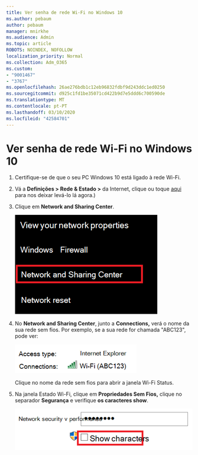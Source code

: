 ```yaml
---
title: Ver senha de rede Wi-Fi no Windows 10
ms.author: pebaum
author: pebaum
manager: mnirkhe
ms.audience: Admin
ms.topic: article
ROBOTS: NOINDEX, NOFOLLOW
localization_priority: Normal
ms.collection: Adm_O365
ms.custom:
- "9001467"
- "3767"
ms.openlocfilehash: 26ae276bdb1c12eb96832fdbf9d243ddc1ed0250
ms.sourcegitcommit: d925c1fd1be35071cd422b9d7e5ddd6c700590de
ms.translationtype: MT
ms.contentlocale: pt-PT
ms.lasthandoff: 03/10/2020
ms.locfileid: "42584701"
---
```

# <a name="view-wi-fi-network-password-in-windows-10"></a>Ver senha de rede Wi-Fi no Windows 10

1. Certifique-se de que o seu PC Windows 10 está ligado à rede Wi-Fi.

2. Vá a **Definições > Rede & Estado >** da Internet, clique ou toque [aqui](ms-settings:network?activationSource=GetHelp) para nos deixar levá-lo lá agora.)

3. Clique em **Network and Sharing Center**.

    ![Centro de Rede e Partilha.](media/network-sharing-center.png)

4. No **Network and Sharing Center**, junto a **Connections,** verá o nome da sua rede sem fios. Por exemplo, se a sua rede for chamada "ABC123", pode ver:

    ![Ligações de rede.](media/network-connections.png)

    Clique no nome da rede sem fios para abrir a janela Wi-Fi Status. 

5. Na janela Estado Wi-Fi, clique em **Propriedades Sem Fios,** clique no separador **Segurança** e verifique **os caracteres show**.

    ![Mostre caracteres de senha wi-fi.](media/show-password-characters.png)

